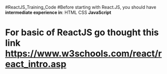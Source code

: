 #ReactJS_Training_Code
#Before starting with React.JS, you should have **intermediate experience in**:
HTML
CSS
**JavaScript**

# For basic of ReactJS go thought this link https://www.w3schools.com/react/react_intro.asp


